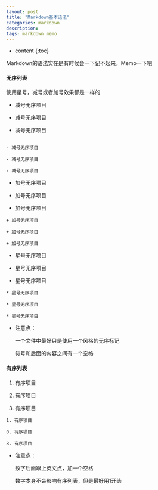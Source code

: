 ```yaml
---
layout: post
title: "Markdown基本语法"
categories: markdown
description:
tags: markdown memo
---
```


* content
{:toc}

Markdown的语法实在是有时候会一下记不起来，Memo一下吧




#### 无序列表

使用星号，减号或者加号效果都是一样的

- 减号无序项目

- 减号无序项目

- 减号无序项目

```

- 减号无序项目

- 减号无序项目

- 减号无序项目

```

+ 加号无序项目

+ 加号无序项目

+ 加号无序项目

```
+ 加号无序项目

+ 加号无序项目

+ 加号无序项目
```

* 星号无序项目

* 星号无序项目

* 星号无序项目

```
* 星号无序项目

* 星号无序项目

* 星号无序项目
```

- 注意点：

	一个文件中最好只是使用一个风格的无序标记

	符号和后面的内容之间有一个空格




#### 有序列表


1. 有序项目

0. 有序项目

8. 有序项目

```
1. 有序项目

0. 有序项目

8. 有序项目
```

- 注意点：

	数字后面跟上英文点，加一个空格

	数字本身不会影响有序列表，但是最好用1开头
